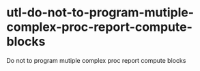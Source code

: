 # utl-do-not-to-program-mutiple-complex-proc-report-compute-blocks
Do not to program mutiple complex proc report compute blocks
